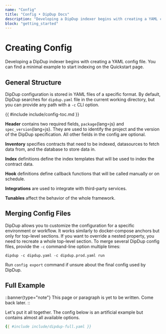 ```yaml
---
name: "Config"
title: "Config • DipDup Docs"
description: "Developing a DipDup indexer begins with creating a YAML config file. You can find a minimal example to start indexing on the Quickstart page."
block: "getting_started"
---
```


# Creating Config

Developing a DipDup indexer begins with creating a YAML config file. You can find a minimal example to start indexing on the Quickstart page.

## General Structure

DipDup configuration is stored in YAML files of a specific format. By default, DipDup searches for `dipdup.yaml` file in the current working directory, but you can provide any path with a `-c` CLI option.

{{ #include include/config-toc.md }}

**Header** contains two required fields, `package`{lang=js} and `spec_version`{lang=js}. They are used to identify the project and the version of the DipDup specification. All other fields in the config are optional.

**Inventory** specifies contracts that need to be indexed, datasources to fetch data from, and the database to store data in.

**Index** definitions define the index templates that will be used to index the contract data.

**Hook** definitions define callback functions that will be called manually or on schedule.

**Integrations** are used to integrate with third-party services.

**Tunables** affect the behavior of the whole framework.

## Merging Config Files

DipDup allows you to customize the configuration for a specific environment or workflow. It works similarly to docker-compose anchors but only for top-level sections. If you want to override a nested property, you need to recreate a whole top-level section. To merge several DipDup config files, provide the `-c` command-line option multiple times:

```shell
dipdup -c dipdup.yaml -c dipdup.prod.yaml run
```

Run `config export` command if unsure about the final config used by DipDup.

## Full Example

::banner{type="note"}
This page or paragraph is yet to be written. Come back later.
::

Let's put it all together. The config below is an artificial example but contains almost all available options.

```yaml
{{ #include include/dipdup-full.yaml }}
```
